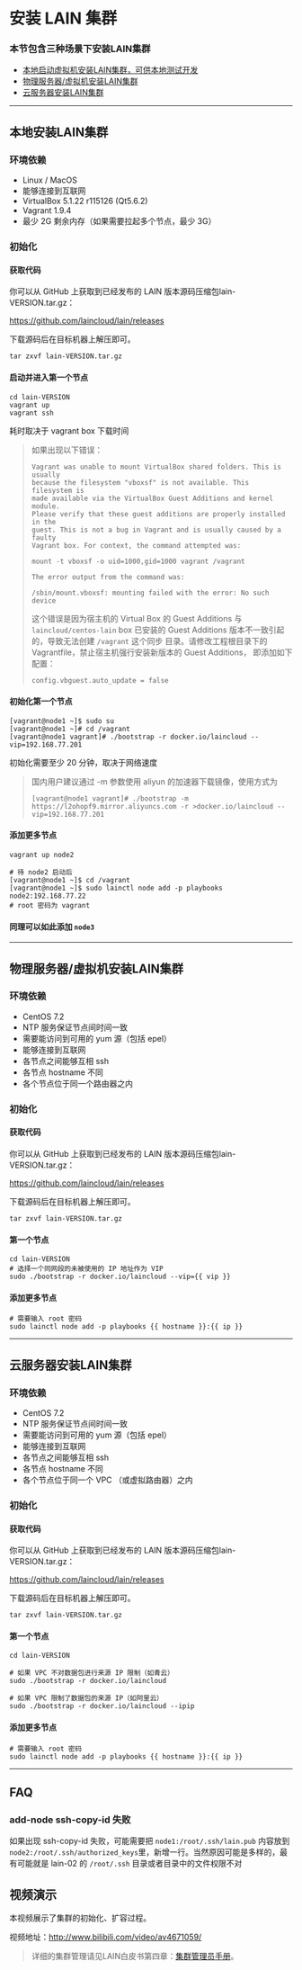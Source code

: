 # 安装 LAIN 集群

### 本节包含三种场景下安装LAIN集群
* [本地启动虚拟机安装LAIN集群，可供本地测试开发](#1)
* [物理服务器/虚拟机安装LAIN集群](#2)
* [云服务器安装LAIN集群](#3)
-----------------------------

<h2 id="1">本地安装LAIN集群</h2>

### 环境依赖

* Linux / MacOS
* 能够连接到互联网
* VirtualBox 5.1.22 r115126 (Qt5.6.2)
* Vagrant 1.9.4
* 最少 2G 剩余内存（如果需要拉起多个节点，最少 3G）

### 初始化

#### 获取代码

你可以从 GitHub 上获取到已经发布的 LAIN 版本源码压缩包lain-VERSION.tar.gz：

https://github.com/laincloud/lain/releases

下载源码后在目标机器上解压即可。
```
tar zxvf lain-VERSION.tar.gz
```

#### 启动并进入第一个节点

```
cd lain-VERSION
vagrant up
vagrant ssh
```

耗时取决于 vagrant box 下载时间

> 如果出现以下错误：
>
> ```
> Vagrant was unable to mount VirtualBox shared folders. This is usually
> because the filesystem "vboxsf" is not available. This filesystem is
> made available via the VirtualBox Guest Additions and kernel module.
> Please verify that these guest additions are properly installed in the
> guest. This is not a bug in Vagrant and is usually caused by a faulty
> Vagrant box. For context, the command attempted was:
>
> mount -t vboxsf -o uid=1000,gid=1000 vagrant /vagrant
>
> The error output from the command was:
>
> /sbin/mount.vboxsf: mounting failed with the error: No such device
> ```
>
> 这个错误是因为宿主机的 Virtual Box 的 Guest Additions 与 `laincloud/centos-lain`
> box 已安装的 Guest Additions 版本不一致引起的，导致无法创建 `/vagrant` 这个同步
> 目录。请修改工程根目录下的 Vagrantfile，禁止宿主机强行安装新版本的 Guest Additions，
> 即添加如下配置：
>
> ```
> config.vbguest.auto_update = false
> ```

#### 初始化第一个节点
```
[vagrant@node1 ~]$ sudo su
[vagrant@node1 ~]# cd /vagrant
[vagrant@node1 vagrant]# ./bootstrap -r docker.io/laincloud --vip=192.168.77.201
```

初始化需要至少 20 分钟，取决于网络速度

> 国内用户建议通过 -m 参数使用 aliyun 的加速器下载镜像，使用方式为
> ```
> [vagrant@node1 vagrant]# ./bootstrap -m https://l2ohopf9.mirror.aliyuncs.com -r >docker.io/laincloud --vip=192.168.77.201
> ```

#### 添加更多节点

```
vagrant up node2

# 待 node2 启动后
[vagrant@node1 ~]$ cd /vagrant
[vagrant@node1 ~]$ sudo lainctl node add -p playbooks node2:192.168.77.22
# root 密码为 vagrant
```

#### 同理可以如此添加 `node3`
---------------

<h2 id="2">物理服务器/虚拟机安装LAIN集群</h2>

### 环境依赖
* CentOS 7.2
* NTP 服务保证节点间时间一致
* 需要能访问到可用的 yum 源（包括 epel）
* 能够连接到互联网
* 各节点之间能够互相 ssh
* 各节点 hostname 不同
* 各个节点位于同一个路由器之内

### 初始化
#### 获取代码

你可以从 GitHub 上获取到已经发布的 LAIN 版本源码压缩包lain-VERSION.tar.gz：

https://github.com/laincloud/lain/releases

下载源码后在目标机器上解压即可。
```
tar zxvf lain-VERSION.tar.gz
```

#### 第一个节点

```
cd lain-VERSION
# 选择一个同网段的未被使用的 IP 地址作为 VIP
sudo ./bootstrap -r docker.io/laincloud --vip={{ vip }}
```

#### 添加更多节点
```
# 需要输入 root 密码
sudo lainctl node add -p playbooks {{ hostname }}:{{ ip }} 
```
----------------------

<h2 id="3">云服务器安装LAIN集群</h2>

### 环境依赖

* CentOS 7.2
* NTP 服务保证节点间时间一致
* 需要能访问到可用的 yum 源（包括 epel）
* 能够连接到互联网
* 各节点之间能够互相 ssh
* 各节点 hostname 不同
* 各个节点位于同一个 VPC （或虚拟路由器）之内

### 初始化

#### 获取代码

你可以从 GitHub 上获取到已经发布的 LAIN 版本源码压缩包lain-VERSION.tar.gz：

https://github.com/laincloud/lain/releases

下载源码后在目标机器上解压即可。
```
tar zxvf lain-VERSION.tar.gz
```

#### 第一个节点
```
cd lain-VERSION

# 如果 VPC 不对数据包进行来源 IP 限制（如青云）
sudo ./bootstrap -r docker.io/laincloud

# 如果 VPC 限制了数据包的来源 IP（如阿里云）
sudo ./bootstrap -r docker.io/laincloud --ipip
```

#### 添加更多节点

```
# 需要输入 root 密码
sudo lainctl node add -p playbooks {{ hostname }}:{{ ip }} 
```
------------------------
## FAQ

### add-node ssh-copy-id 失败
如果出现 ssh-copy-id  失败，可能需要把 `node1:/root/.ssh/lain.pub` 内容放到 `node2:/root/.ssh/authorized_keys`里，新增一行。当然原因可能是多样的，最有可能就是 lain-02 的 `/root/.ssh` 目录或者目录中的文件权限不对

## 视频演示

本视频展示了集群的初始化、扩容过程。

视频地址：http://www.bilibili.com/video/av4671059/

> 详细的集群管理请见LAIN白皮书第四章：[集群管理员手册](../adminmanual/index.html)。
```

```
